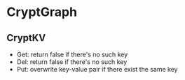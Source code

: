 # CryptGraph
## CryptKV
- Get: return false if there's no such key
- Del: return false if there's no such key
- Put: overwrite key-value pair if there exist the same key

